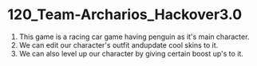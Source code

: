 # 120_Team-Archarios_Hackover3.0

1. This game is a racing car game having penguin as it's main character.
2. We can edit our character's outfit andupdate cool skins to it.
3. We can also level up our character by giving certain boost up's to it.
